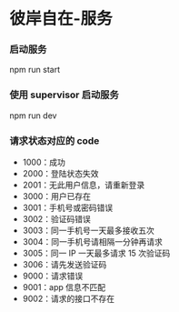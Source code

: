 # 彼岸自在-服务

### 启动服务

npm run start

### 使用 supervisor 启动服务

npm run dev

### 请求状态对应的 code

- 1000：成功
- 2000：登陆状态失效
- 2001：无此用户信息，请重新登录
- 3000：用户已存在
- 3001：手机号或密码错误
- 3002：验证码错误
- 3003：同一手机号一天最多接收五次
- 3004：同一手机号请相隔一分钟再请求
- 3005：同一 IP 一天最多请求 15 次验证码
- 3006：请先发送验证码
- 9000：请求错误
- 9001：app 信息不匹配
- 9002：请求的接口不存在
